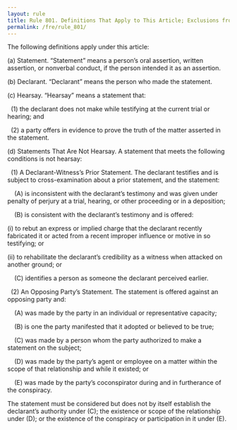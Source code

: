 ```yaml
---
layout: rule
title: Rule 801. Definitions That Apply to This Article; Exclusions from Hearsay
permalink: /fre/rule_801/
---
```


The following definitions apply under this article:


(a) Statement. “Statement” means a person’s oral assertion, written assertion, or nonverbal conduct, if the person intended it as an assertion.


(b) Declarant. “Declarant” means the person who made the statement.


(c) Hearsay. “Hearsay” means a statement that:


&nbsp;&nbsp;(1) the declarant does not make while testifying at the current trial or hearing; and


&nbsp;&nbsp;(2) a party offers in evidence to prove the truth of the matter asserted in the statement.


(d) Statements That Are Not Hearsay. A statement that meets the following conditions is not hearsay:


&nbsp;&nbsp;(1) A Declarant-Witness’s Prior Statement. The declarant testifies and is subject to cross-examination about a prior statement, and the statement:


&nbsp;&nbsp;&nbsp;&nbsp;(A) is inconsistent with the declarant’s testimony and was given under penalty of perjury at a trial, hearing, or other proceeding or in a deposition;


&nbsp;&nbsp;&nbsp;&nbsp;(B) is consistent with the declarant’s testimony and is offered:


(i) to rebut an express or implied charge that the declarant recently fabricated it or acted from a recent improper influence or motive in so testifying; or


(ii) to rehabilitate the declarant’s credibility as a witness when attacked on another ground; or


&nbsp;&nbsp;&nbsp;&nbsp;(C) identifies a person as someone the declarant perceived earlier.


&nbsp;&nbsp;(2) An Opposing Party’s Statement. The statement is offered against an opposing party and:


&nbsp;&nbsp;&nbsp;&nbsp;(A) was made by the party in an individual or representative capacity;


&nbsp;&nbsp;&nbsp;&nbsp;(B) is one the party manifested that it adopted or believed to be true;


&nbsp;&nbsp;&nbsp;&nbsp;(C) was made by a person whom the party authorized to make a statement on the subject;


&nbsp;&nbsp;&nbsp;&nbsp;(D) was made by the party’s agent or employee on a matter within the scope of that relationship and while it existed; or


&nbsp;&nbsp;&nbsp;&nbsp;(E) was made by the party’s coconspirator during and in furtherance of the conspiracy.


The statement must be considered but does not by itself establish the declarant’s authority under (C); the existence or scope of the relationship under (D); or the existence of the conspiracy or participation in it under (E).

